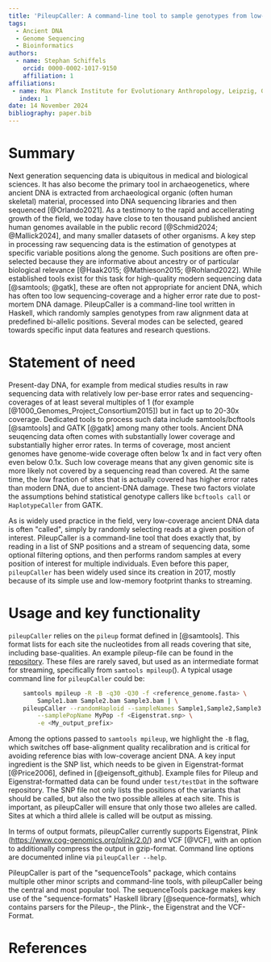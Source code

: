 ```yaml
---
title: 'PileupCaller: A command-line tool to sample genotypes from low-coverage sequencing data of ancient DNA'
tags:
  - Ancient DNA
  - Genome Sequencing
  - Bioinformatics
authors:
  - name: Stephan Schiffels
    orcid: 0000-0002-1017-9150
    affiliation: 1
affiliations:
 - name: Max Planck Institute for Evolutionary Anthropology, Leipzig, Germany
   index: 1
date: 14 November 2024
bibliography: paper.bib
---
```


# Summary

Next generation sequencing data is ubiquitous in medical and biological sciences. It has also become the primary tool in archaeogenetics, where ancient DNA is extracted from archaeological organic (often human skeletal) material, processed into DNA sequencing libraries and then sequenced [@Orlando2021]. As a testimony to the rapid and accellerating growth of the field, we today have close to ten thousand published ancient human genomes available in the public record [@Schmid2024; @Mallick2024], and many smaller datasets of other organisms. A key step in processing raw sequencing data is the estimation of genotypes at specific variable positions along the genome. Such positions are often pre-selected because they are informative about ancestry or of particular biological relevance [@Haak2015; @Mathieson2015; @Rohland2022]. While established tools exist for this task for high-quality modern sequencing data [@samtools; @gatk], these are often not appropriate for ancient DNA, which has often too low sequencing-coverage and a higher error rate due to post-mortem DNA damage. PileupCaller is a command-line tool written in Haskell, which randomly samples genotypes from raw alignment data at predefined bi-allelic positions. Several modes can be selected, geared towards specific input data features and research questions.

# Statement of need

Present-day DNA, for example from medical studies results in raw sequencing data with relatively low per-base error rates and sequencing-coverages of at least several multiples of 1 (for example [@1000_Genomes_Project_Consortium2015]) but in fact up to 20-30x coverage. Dedicated tools to process such data include samtools/bcftools [@samtools] and GATK [@gatk] among many other tools. Ancient DNA seuqencing data often comes with substantially lower coverage and substantially higher error rates. In terms of coverage, most ancient genomes have genome-wide coverage often below 1x and in fact very often even below 0.1x. Such low coverage means that any given genomic site is more likely not covered by a sequencing read than covered. At the same time, the low fraction of sites that is actually covered has higher error rates than modern DNA, due to ancient-DNA damage. These two factors violate the assumptions behind statistical genotype callers like `bcftools call` or `HaplotypeCaller` from GATK. 

As is widely used practice in the field, very low-coverage ancient DNA data is often "called", simply by randomly selecting reads at a given position of interest. PileupCaller is a command-line tool that does exactly that, by reading in a list of SNP positions and a stream of sequencing data, some optional filtering options, and then performs random samples at every position of interest for multiple individuals. Even before this paper, `pileupCaller` has been widely used since its creation in 2017, mostly because of its simple use and low-memory footprint thanks to streaming.

# Usage and key functionality

`pileupCaller` relies on the `pileup` format defined in [@samtools]. This format lists for each site the nucleotides from all reads covering that site, including base-qualities. An example pileup-file can be found in the [repository](). These files are rarely saved, but used as an intermediate format for streaming, specifically from `samtools mpileup`(). A typical usage command line for `pileupCaller` could be:

```bash
    samtools mpileup -R -B -q30 -Q30 -f <reference_genome.fasta> \
        Sample1.bam Sample2.bam Sample3.bam | \
    pileupCaller --randomHaploid --sampleNames Sample1,Sample2,Sample3 \
        --samplePopName MyPop -f <Eigenstrat.snp> \
        -e <My_output_prefix>
```

Among the options passed to `samtools mpileup`, we highlight the `-B` flag, which switches off base-alignment quality recalibration and is critical for avoiding reference bias with low-coverage ancient DNA. A key input ingredient is the SNP list, which needs to be given in Eigenstrat-format [@Price2006], defined in [@eigensoft_github]. Example files for Pileup and Eigenstrat-formatted data can be found under `test/testDat` in the software repository. The SNP file not only lists the positions of the variants that should be called, but also the two possible alleles at each site. This is important, as pileupCaller will ensure that only those two alleles are called. Sites at which a third allele is called will be output as missing.

In terms of output formats, pileupCaller currently supports Eigenstrat, Plink (https://www.cog-genomics.org/plink/2.0/) and VCF [@VCF], with an option to additionally compress the output in gzip-format. Command line options are documented inline via `pileupCaller --help`.

PileupCaller is part of the "sequenceTools" package, which contains multiple other minor scripts and command-line tools, with pileupCaller being the central and most popular tool. The sequenceTools package makes key use of the "sequence-formats" Haskell library [@sequence-formats], which contains parsers for the Pileup-, the Plink-, the Eigenstrat and the VCF-Format.

# References